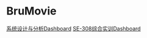 # BruMovie

[系统设计与分析Dashboard](https://brumovie.github.io/Dashboard/)
[SE-308综合实训Dashboard](https://brumovie.github.io/Dashboard/docForSE-308SoftwareDesignProjectsDashboard/index)